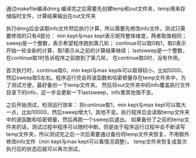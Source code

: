 通过makefile编译dmrg
编译完之后需要先创建temp和out文件夹，temp用来存储临时文件，计算结果输出在out文件夹

执行dmrg后会读取info文件然后执行计算，所以需要先修改info文件，测试只需要修改的只有4部分：
min kept与max kept表示矩阵整体维度，两者取值相同；
sweep是一个整数，表示希望程序跑到第几轮；
continue可以取0和1，取0表示开始一轮全新的计算，取1表示从之前的计算结果继续；
lastsweep是一个整数，在continue取1时告诉程序之前跑到了第几轮， 在continue取0时，没有作用。

首次执行时，continue取0，min kept与max keptk可以取得较小，比如5000，然后sweep取5左右。程序运行完会将波函数和哈密顿量存在temp文件夹中，为了测试方便，最好备份一下temp文件夹。
然后将out文件夹中的info覆盖执行文件目录下的info，这一步会更新一下lastsweep，info里其他值不变。

之后开始测试，检测运行效率：
将continue取1，min kept与max kept可以取大一点，比如10000，然后sweep增大1，其他不变。执行程序后会读取temp文件夹中的波函数和哈密顿量，然后再跑一个sweep后退出。
如果备份了之前的temp文件夹的话，测试过程中程序可以随时中断。但是由于程序运行过程中会不断读写temp文件夹，所以测试完之后一次后需要通过备份将temp文件夹恢复，不用额外修改info文件（min kept与max kept可以看情况调整）。
temp文件夹恢复成首次执行后的状态后就可以再次测试。
